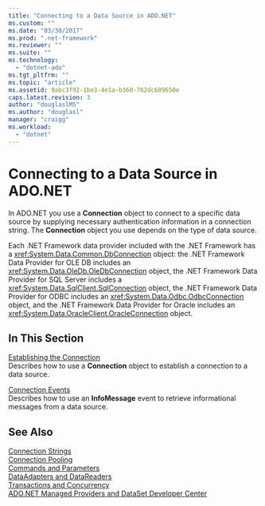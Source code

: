 ```yaml
---
title: "Connecting to a Data Source in ADO.NET"
ms.custom: ""
ms.date: "03/30/2017"
ms.prod: ".net-framework"
ms.reviewer: ""
ms.suite: ""
ms.technology: 
  - "dotnet-ado"
ms.tgt_pltfrm: ""
ms.topic: "article"
ms.assetid: 9abc3f92-1be3-4e1a-b360-762dc689650e
caps.latest.revision: 3
author: "douglaslMS"
ms.author: "douglasl"
manager: "craigg"
ms.workload: 
  - "dotnet"
---
```

# Connecting to a Data Source in ADO.NET
In ADO.NET you use a **Connection** object to connect to a specific data source by supplying necessary authentication information in a connection string. The **Connection** object you use depends on the type of data source.  
  
 Each .NET Framework data provider included with the .NET Framework has a <xref:System.Data.Common.DbConnection> object: the .NET Framework Data Provider for OLE DB includes an <xref:System.Data.OleDb.OleDbConnection> object, the .NET Framework Data Provider for SQL Server includes a <xref:System.Data.SqlClient.SqlConnection> object, the .NET Framework Data Provider for ODBC includes an <xref:System.Data.Odbc.OdbcConnection> object, and the .NET Framework Data Provider for Oracle includes an <xref:System.Data.OracleClient.OracleConnection> object.  
  
## In This Section  
 [Establishing the Connection](../../../../docs/framework/data/adonet/establishing-the-connection.md)  
 Describes how to use a **Connection** object to establish a connection to a data source.  
  
 [Connection Events](../../../../docs/framework/data/adonet/connection-events.md)  
 Describes how to use an **InfoMessage** event to retrieve informational messages from a data source.  
  
## See Also  
 [Connection Strings](../../../../docs/framework/data/adonet/connection-strings.md)  
 [Connection Pooling](../../../../docs/framework/data/adonet/connection-pooling.md)  
 [Commands and Parameters](../../../../docs/framework/data/adonet/commands-and-parameters.md)  
 [DataAdapters and DataReaders](../../../../docs/framework/data/adonet/dataadapters-and-datareaders.md)  
 [Transactions and Concurrency](../../../../docs/framework/data/adonet/transactions-and-concurrency.md)  
 [ADO.NET Managed Providers and DataSet Developer Center](http://go.microsoft.com/fwlink/?LinkId=217917)
